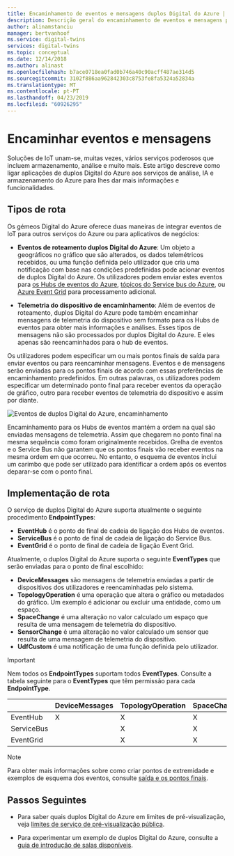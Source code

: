 ```yaml
---
title: Encaminhamento de eventos e mensagens duplos Digital do Azure | Documentos da Microsoft
description: Descrição geral do encaminhamento de eventos e mensagens para pontos finais de serviço duplos Digital do Azure
author: alinamstanciu
manager: bertvanhoof
ms.service: digital-twins
services: digital-twins
ms.topic: conceptual
ms.date: 12/14/2018
ms.author: alinast
ms.openlocfilehash: b7ace0718ea0fad0b746a40c90acff487ae314d5
ms.sourcegitcommit: 3102f886aa962842303c8753fe8fa5324a52834a
ms.translationtype: MT
ms.contentlocale: pt-PT
ms.lasthandoff: 04/23/2019
ms.locfileid: "60926295"
---
```

# <a name="routing-events-and-messages"></a>Encaminhar eventos e mensagens

Soluções de IoT unam-se, muitas vezes, vários serviços poderosos que incluem armazenamento, análise e muito mais. Este artigo descreve como ligar aplicações de duplos Digital do Azure aos serviços de análise, IA e armazenamento do Azure para lhes dar mais informações e funcionalidades.

## <a name="route-types"></a>Tipos de rota  

Os gémeos Digital do Azure oferece duas maneiras de integrar eventos de IoT para outros serviços do Azure ou para aplicativos de negócios:

* **Eventos de roteamento duplos Digital do Azure**: Um objeto a geográficos no gráfico que são alterados, os dados telemétricos recebidos, ou uma função definida pelo utilizador que cria uma notificação com base nas condições predefinidas pode acionar eventos de duplos Digital do Azure. Os utilizadores podem enviar estes eventos para [os Hubs de eventos do Azure](https://azure.microsoft.com/services/event-hubs/), [tópicos do Service bus do Azure](https://azure.microsoft.com/services/service-bus/), ou [Azure Event Grid](https://azure.microsoft.com/services/event-grid/) para processamento adicional.

* **Telemetria do dispositivo de encaminhamento**: Além de eventos de roteamento, duplos Digital do Azure pode também encaminhar mensagens de telemetria do dispositivo sem formato para os Hubs de eventos para obter mais informações e análises. Esses tipos de mensagens não são processados por duplos Digital do Azure. E eles apenas são reencaminhados para o hub de eventos.

Os utilizadores podem especificar um ou mais pontos finais de saída para enviar eventos ou para reencaminhar mensagens. Eventos e de mensagens serão enviadas para os pontos finais de acordo com essas preferências de encaminhamento predefinidos. Em outras palavras, os utilizadores podem especificar um determinado ponto final para receber eventos da operação de gráfico, outro para receber eventos de telemetria do dispositivo e assim por diante.

![Eventos de duplos Digital do Azure, encaminhamento][1]

Encaminhamento para os Hubs de eventos mantém a ordem na qual são enviadas mensagens de telemetria. Assim que chegarem no ponto final na mesma sequência como foram originalmente recebidos. Grelha de eventos e o Service Bus não garantem que os pontos finais vão receber eventos na mesma ordem em que ocorreu. No entanto, o esquema de eventos inclui um carimbo que pode ser utilizado para identificar a ordem após os eventos deparar-se com o ponto final.

## <a name="route-implementation"></a>Implementação de rota

O serviço de duplos Digital do Azure suporta atualmente o seguinte procedimento **EndpointTypes**:

* **EventHub** é o ponto de final de cadeia de ligação dos Hubs de eventos.
* **ServiceBus** é o ponto de final de cadeia de ligação do Service Bus.
* **EventGrid** é o ponto de final de cadeia de ligação Event Grid.

Atualmente, o duplos Digital do Azure suporta o seguinte **EventTypes** que serão enviadas para o ponto de final escolhido:

* **DeviceMessages** são mensagens de telemetria enviadas a partir de dispositivos dos utilizadores e reencaminhadas pelo sistema.
* **TopologyOperation** é uma operação que altera o gráfico ou metadados do gráfico. Um exemplo é adicionar ou excluir uma entidade, como um espaço.
* **SpaceChange** é uma alteração no valor calculado um espaço que resulta de uma mensagem de telemetria do dispositivo.
* **SensorChange** é uma alteração no valor calculado um sensor que resulta de uma mensagem de telemetria do dispositivo.
* **UdfCustom** é uma notificação de uma função definida pelo utilizador.

> [!IMPORTANT]  
> Nem todos os **EndpointTypes** suportam todos **EventTypes**.
> Consulte a tabela seguinte para o **EventTypes** que têm permissão para cada **EndpointType**.

|             | DeviceMessages | TopologyOperation | SpaceChange | SensorChange | UdfCustom |
| ----------- | -------------- | ----------------- | ----------- | ------------ | --------- |
| EventHub|     X          |         X         |     X       |      X       |   X       |
| ServiceBus|              |         X         |     X       |      X       |   X       |
| EventGrid|               |         X         |     X       |      X       |   X       |

>[!NOTE]  
>Para obter mais informações sobre como criar pontos de extremidade e exemplos de esquema dos eventos, consulte [saída e os pontos finais](how-to-egress-endpoints.md).

## <a name="next-steps"></a>Passos Seguintes

- Para saber quais duplos Digital do Azure em limites de pré-visualização, veja [limites de serviço de pré-visualização pública](concepts-service-limits.md).

- Para experimentar um exemplo de duplos Digital do Azure, consulte a [guia de introdução de salas disponíveis](quickstart-view-occupancy-dotnet.md).

<!-- Images -->
[1]: media/concepts/digital-twins-events-routing.png

